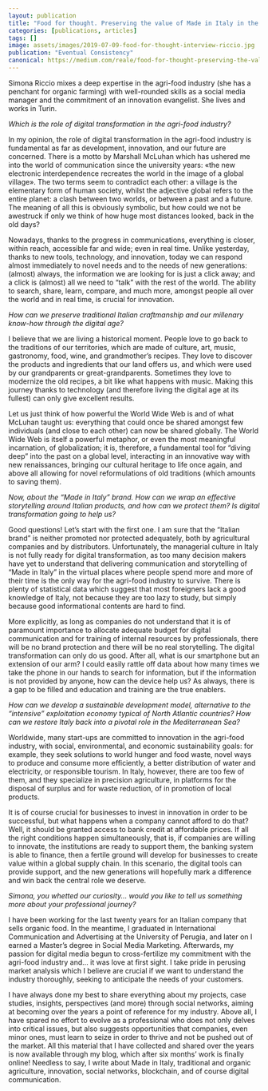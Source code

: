 ```yaml
---
layout: publication
title: "Food for thought. Preserving the value of Made in Italy in the digital era. Interview with Simona Riccio"
categories: [publications, articles]
tags: []
image: assets/images/2019-07-09-food-for-thought-interview-riccio.jpg
publication: "Eventual Consistency"
canonical: https://medium.com/reale/food-for-thought-preserving-the-value-of-made-in-italy-in-the-digital-era-3dd8071b6900
---
```


Simona Riccio mixes a deep expertise in the agri-food industry (she has a penchant for organic farming) with well-rounded skills as a social media manager and the commitment of an innovation evangelist. She lives and works in Turin.

*Which is the role of digital transformation in the agri-food industry?*

In my opinion, the role of digital transformation in the agri-food industry is fundamental as far as development, innovation, and our future are concerned. There is a motto by Marshall McLuhan which has ushered me into the world of communication since the university years: «the new electronic interdependence recreates the world in the image of a global village». The two terms seem to contradict each other: a village is the elementary form of human society, whilst the adjective global refers to the entire planet: a clash between two worlds, or between a past and a future. The meaning of all this is obviously symbolic, but how could we not be awestruck if only we think of how huge most distances looked, back in the old days?

Nowadays, thanks to the progress in communications, everything is closer, within reach, accessible far and wide; even in real time. Unlike yesterday, thanks to new tools, technology, and innovation, today we can respond almost immediately to novel needs and to the needs of new generations: (almost) always, the information we are looking for is just a click away; and a click is (almost) all we need to “talk” with the rest of the world. The ability to search, share, learn, compare, and much more, amongst people all over the world and in real time, is crucial for innovation.

*How can we preserve traditional Italian craftmanship and our millenary know-how through the digital age?*

I believe that we are living a historical moment. People love to go back to the traditions of our territories, which are made of culture, art, music, gastronomy, food, wine, and grandmother’s recipes. They love to discover the products and ingredients that our land offers us, and which were used by our grandparents or great-grandparents. Sometimes they love to modernize the old recipes, a bit like what happens with music. Making this journey thanks to technology (and therefore living the digital age at its fullest) can only give excellent results.

Let us just think of how powerful the World Wide Web is and of what McLuhan taught us: everything that could once be shared amongst few individuals (and close to each other) can now be shared globally. The World Wide Web is itself a powerful metaphor, or even the most meaningful incarnation, of globalization; it is, therefore, a fundamental tool for “diving deep” into the past on a global level, interacting in an innovative way with new renaissances, bringing our cultural heritage to life once again, and above all allowing for novel reformulations of old traditions (which amounts to saving them).

*Now, about the “Made in Italy” brand. How can we wrap an effective storytelling around Italian products, and how can we protect them? Is digital transformation going to help us?*

Good questions! Let’s start with the first one. I am sure that the “Italian brand” is neither promoted nor protected adequately, both by agricultural companies and by distributors. Unfortunately, the managerial culture in Italy is not fully ready for digital transformation, as too many decision makers have yet to understand that delivering communication and storytelling of “Made in Italy” in the virtual places where people spend more and more of their time is the only way for the agri-food industry to survive. There is plenty of statistical data which suggest that most foreigners lack a good knowledge of Italy, not because they are too lazy to study, but simply because good informational contents are hard to find.

More explicitly, as long as companies do not understand that it is of paramount importance to allocate adequate budget for digital communication and for training of internal resources by professionals, there will be no brand protection and there will be no real storytelling. The digital transformation can only do us good. After all, what is our smartphone but an extension of our arm? I could easily rattle off data about how many times we take the phone in our hands to search for information, but if the information is not provided by anyone, how can the device help us? As always, there is a gap to be filled and education and training are the true enablers.

*How can we develop a sustainable development model, alternative to the “intensive” exploitation economy typical of North Atlantic countries? How can we restore Italy back into a pivotal role in the Mediterranean Sea?*

Worldwide, many start-ups are committed to innovation in the agri-food industry, with social, environmental, and economic sustainability goals: for example, they seek solutions to world hunger and food waste, novel ways to produce and consume more efficiently, a better distribution of water and electricity, or responsible tourism. In Italy, however, there are too few of them, and they specialize in precision agriculture, in platforms for the disposal of surplus and for waste reduction, of in promotion of local products.

It is of course crucial for businesses to invest in innovation in order to be successful, but what happens when a company cannot afford to do that? Well, it should be granted access to bank credit at affordable prices. If all the right conditions happen simultaneously, that is, if companies are willing to innovate, the institutions are ready to support them, the banking system is able to finance, then a fertile ground will develop for businesses to create value within a global supply chain. In this scenario, the digital tools can provide support, and the new generations will hopefully mark a difference and win back the central role we deserve.

*Simona, you whetted our curiosity... would you like to tell us something more about your professional journey?*

I have been working for the last twenty years for an Italian company that sells organic food. In the meantime, I graduated in International Communication and Advertising at the University of Perugia, and later on I earned a Master’s degree in Social Media Marketing. Afterwards, my passion for digital media begun to cross-fertilize my commitment with the agri-food industry and… it was love at first sight. I take pride in perusing market analysis which I believe are crucial if we want to understand the industry thoroughly, seeking to anticipate the needs of your customers.

I have always done my best to share everything about my projects, case studies, insights, perspectives (and more) through social networks, aiming at becoming over the years a point of reference for my industry. Above all, I have spared no effort to evolve as a professional who does not only delves into critical issues, but also suggests opportunities that companies, even minor ones, must learn to seize in order to thrive and not be pushed out of the market.
All this material that I have collected and shared over the years is now available through my blog, which after six months’ work is finally online! Needless to say, I write about Made in Italy, traditional and organic agriculture, innovation, social networks, blockchain, and of course digital communication.
